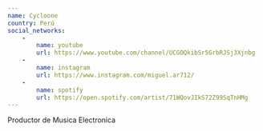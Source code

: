 ```yaml
---
name: Cycloone
country: Perú
social_networks: 
    -
        name: youtube
        url: https://www.youtube.com/channel/UCGOQkibSr5GrbRJSj3Xjnbg
    -
        name: instagram
        url: https://www.instagram.com/miguel.ar712/
    -
        name: spotify
        url: https://open.spotify.com/artist/71WQovJIkS72Z99SqTnHMg
---
```

Productor de Musica Electronica